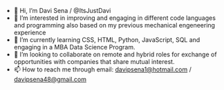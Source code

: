 - 👋 Hi, I’m Davi Sena / @ItsJustDavi
- 👀 I’m interested in improving and engaging in different code languages and programming also based on my previous mechanical engeneering experience
- 🌱 I’m currently learning CSS, HTML, Python, JavaScript, SQL and engaging in a MBA Data Science Program.
- 💞️ I’m looking to collaborate on remote and hybrid roles for exchange of opportunities with companies that share mutual interest.
- 📫 How to reach me through email: davipsena1@hotmail.com / davipsena48@gmail.com

<!---
ItsJustDavi/ItsJustDavi is a ✨ special ✨ repository because its `README.md` (this file) appears on your GitHub profile.
You can click the Preview link to take a look at your changes.
--->
